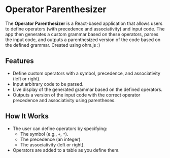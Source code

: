 # Operator Parenthesizer

The **Operator Parenthesizer** is a React-based application that allows users to define operators (with precedence and associativity) and input code. The app then generates a custom grammar based on these operators, parses the input code, and outputs a parenthesized version of the code based on the defined grammar. Created using ohm.js :)

## Features

-   Define custom operators with a symbol, precedence, and associativity (left or right).
-   Input arbitrary code to be parsed.
-   Live display of the generated grammar based on the defined operators.
-   Outputs a version of the input code with the correct operator precedence and associativity using parentheses.

## How It Works

-   The user can define operators by specifying:
    -   The symbol (e.g., `+`, `*`).
    -   The precedence (an integer).
    -   The associativity (left or right).
-   Operators are added to a table as you define them.
